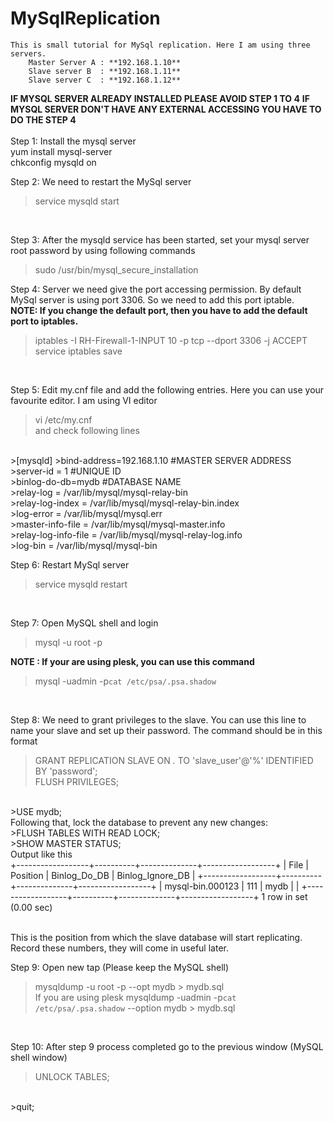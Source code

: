 # MySqlReplication

    This is small tutorial for MySql replication. Here I am using three servers.
        Master Server A : **192.168.1.10**
        Slave server B  : **192.168.1.11**
        Slave server C  : **192.168.1.12**

**IF MYSQL SERVER ALREADY INSTALLED PLEASE AVOID STEP 1 TO 4**
**IF MYSQL SERVER DON'T HAVE ANY EXTERNAL ACCESSING YOU HAVE TO DO THE STEP 4**<br><br>
Step 1: Install the mysql server<br>
        yum install mysql-server <br>
        chkconfig mysqld on
<br>

Step 2: We need to restart the MySql server <br>
  >service mysqld start
<br>

Step 3: After the mysqld service has been started, set your mysql server root password by using following commands <br>
  >sudo /usr/bin/mysql_secure_installation

Step 4: Server we need give the port accessing permission. By default MySql server is using port 3306. So we need to add this port iptable.<br> 
**NOTE: If you change the default port, then you have to add the default port to iptables.**<br>
  >iptables -I RH-Firewall-1-INPUT 10 -p tcp --dport 3306 -j ACCEPT <br>
  >service iptables save 
  <br>

Step 5: Edit my.cnf file and add the following entries. Here you can use your favourite editor. I am using VI editor<br>
  >vi /etc/my.cnf <br>
  and check following lines
  <br>
  >[mysqld]
  >bind-address=192.168.1.10 #MASTER SERVER ADDRESS<br>
  >server-id = 1 #UNIQUE ID<br>
  >binlog-do-db=mydb #DATABASE NAME<br>
  >relay-log = /var/lib/mysql/mysql-relay-bin<br>
  >relay-log-index = /var/lib/mysql/mysql-relay-bin.index<br>
  >log-error = /var/lib/mysql/mysql.err<br>
  >master-info-file = /var/lib/mysql/mysql-master.info<br>
  >relay-log-info-file = /var/lib/mysql/mysql-relay-log.info<br>
  >log-bin = /var/lib/mysql/mysql-bin<br>
  
Step 6: Restart MySql server <br>
  >service mysqld restart
  <br>
  
Step 7: Open MySQL shell and login <br>
  >mysql -u root -p <br>

   **NOTE : If your are using plesk, you can use this command**<br>
   >mysql -uadmin -p`cat /etc/psa/.psa.shadow`
  
<br>

Step 8: We need to grant privileges to the slave. You can use this line to name your slave and set up their password. The command should be in this format <br>
>GRANT REPLICATION SLAVE ON *.* TO 'slave_user'@'%' IDENTIFIED BY 'password'; <br>
>FLUSH PRIVILEGES;
<br>
>USE mydb;
<br>Following that, lock the database to prevent any new changes:<br>
>FLUSH TABLES WITH READ LOCK;
<br>
>SHOW MASTER STATUS;
<br> Output like this 
<br>
+------------------+----------+--------------+------------------+
| File             | Position | Binlog_Do_DB | Binlog_Ignore_DB |
+------------------+----------+--------------+------------------+
| mysql-bin.000123 |      111 | mydb         |                  |
+------------------+----------+--------------+------------------+
1 row in set (0.00 sec)

<br>This is the position from which the slave database will start replicating. Record these numbers, they will come in useful later.

Step 9: Open new tap (Please keep the MySQL shell)
  >mysqldump -u root -p --opt mydb > mydb.sql
  <br> If you are using plesk 
  >mysqldump -uadmin -p`cat /etc/psa/.psa.shadow` --option mydb > mydb.sql

<br>

Step 10: After step 9 process completed go to the previous window (MySQL shell window)
<br>
>UNLOCK TABLES;
<br>
>quit;
